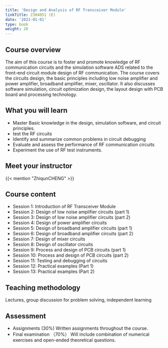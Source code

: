 ```yaml
---
title: 'Design and Analysis of RF Transceiver Module'
linkTitle: Z304051 (E)
date: '2021-01-01'
type: book
weight: 20
---
```


<!--more-->

## Course overview

The aim of this course is to foster and promote knowledge of RF communication circuits and the simulation software ADS related to the front-end circuit module design of RF communication. The course covers the circuits design, the basic principles including low noise amplifier and power amplifier, broadband amplifier, mixer, oscillator. It also discusses software simulation, circuit optimization design, the layout design with PCB board and processing technology.

## What you will learn

- Master Basic knowledge in the design, simulation software, and circuit principles.
- test the RF circuits
- Identify and summarize common problems in circuit debugging 
- Evaluate and assess the performance of RF communication circuits
- Experiment the use of RF test instruments.


## Meet your instructor

{{< mention "ZhiqunCHENG" >}}

## Course content

- Session 1: Introduction of RF Transceiver Module 
- Session 2: Design of low noise amplifier circuits (part 1)
- Session 3: Design of low noise amplifier circuits (part 2)
- Session 4: Design of power amplifier circuits
- Session 5: Design of broadband amplifier circuits (part 1)
- Session 6: Design of broadband amplifier circuits (part 2)
- Session 7: Design of mixer circuits
- Session 8: Design of oscillator circuits
- Session 9: Process and design of PCB circuits (part 1)
- Session 10: Process and design of PCB circuits (part 2)
- Session 11: Testing and debugging of circuits
- Session 12: Practical examples (Part 1)
- Session 13: Practical examples (Part 2)

## Teaching methodology

Lectures, group discussion for problem solving, independent learning

## Assessment

- Assignments (30%)
Written assignments throughout the course.
- Final examination （70%）
Will include combination of numerical exercises and open-ended theoretical questions.
